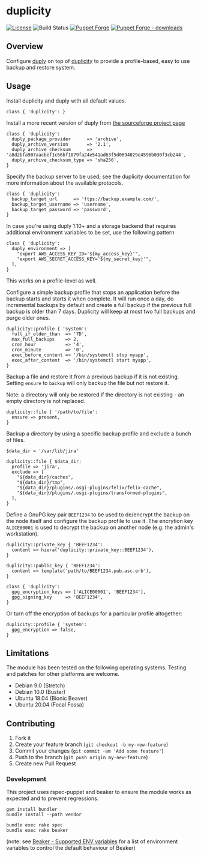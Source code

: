 # duplicity

[![License](https://img.shields.io/github/license/tohuwabohu/puppet-duplicity.svg)](https://github.com/tohuwabohu/puppet-duplicity/blob/master/LICENSE.txt)
![Build Status](https://github.com/tohuwabohu/puppet-duplicity/workflows/build-and-test/badge.svg)
[![Puppet Forge](https://img.shields.io/puppetforge/v/tohuwabohu/duplicity.svg)](https://forge.puppetlabs.com/tohuwabohu/duplicity)
[![Puppet Forge - downloads](https://img.shields.io/puppetforge/dt/tohuwabohu/duplicity.svg)](https://forge.puppetlabs.com/tohuwabohu/duplicity)

## Overview

Configure [duply](http://duply.net/) on top of [duplicity](http://duplicity.nongnu.org/) to provide a profile-based,
easy to use backup and restore system.

## Usage

Install duplicity and duply with all default values.

```
class { 'duplicity': }
```

Install a more recent version of duply from [the sourceforge project page](http://sourceforge.net/projects/ftplicity/)

```
class { 'duplicity':
  duply_package_provider      => 'archive',
  duply_archive_version       => '2.1',
  duply_archive_checksum      => 'a8d2bfa907aacbef1c66bf1079fa24e541ad63f5d0694029e4596b030f3cb244',
  duply_archive_checksum_type => 'sha256',
}
```

Specify the backup server to be used; see the duplicity documentation for more information about the available protocols.

```
class { 'duplicity':
  backup_target_url      => 'ftps://backup.example.com/',
  backup_target_username => 'username',
  backup_target_password => 'password',
}
```

In case you're using duply 1.10+ and a storage backend that requires additional environment variables to be set, use
the following pattern

```
class { 'duplicity':
  duply_environment => [
    "export AWS_ACCESS_KEY_ID='${my_access_key}'",
    "export AWS_SECRET_ACCESS_KEY='${my_secret_key}'",
  ],
}
```

This works on a profile-level as well.

Configure a simple backup profile that stops an application before the backup starts and starts it when complete.
It will run once a day, do incremental backups by default and create a full backup if the previous full backup
is older than 7 days. Duplicity will keep at most two full backups and purge older ones.

```
duplicity::profile { 'system':
  full_if_older_than  => '7D',
  max_full_backups    => 2,
  cron_hour           => '4',
  cron_minute         => '0',
  exec_before_content => '/bin/systemctl stop myapp',
  exec_after_content  => '/bin/systemctl start myapp',
}
```

Backup a file and restore it from a previous backup if it is not existing. Setting `ensure` to `backup` will only
backup the file but not restore it.

Note: a directory will only be restored if the directory is not existing - an empty directory is not replaced.

```
duplicity::file { '/path/to/file':
  ensure => present,
}
```

Backup a directory by using a specific backup profile and exclude a bunch of files.

```
$data_dir = '/var/lib/jira'

duplicity::file { $data_dir:
  profile => 'jira',
  exclude => [
    "${data_dir}/caches",
    "${data_dir}/tmp",
    "${data_dir}/plugins/.osgi-plugins/felix/felix-cache",
    "${data_dir}/plugins/.osgi-plugins/transformed-plugins",
  ],
}
```

Define a GnuPG key pair `BEEF1234` to be used to de/encrypt the backup on the node itself and configure the backup
profile to use it. The encrytion key `ALICE00001` is used to decrypt the backup on another node (e.g. the admin's
workstation).

```
duplicity::private_key { 'BEEF1234':
  content => hiera('duplicity::private_key::BEEF1234'),
}

duplicity::public_key { 'BEEF1234':
  content => template('path/to/BEEF1234.pub.asc.erb'),
}

class { 'duplicity':
  gpg_encryption_keys => ['ALICE00001', 'BEEF1234'],
  gpg_signing_key     => 'BEEF1234',
}
```

Or turn off the encryption of backups for a particular profile altogether:

```
duplicity::profile { 'system':
  gpg_encryption => false,
}
```

## Limitations

The module has been tested on the following operating systems. Testing and patches for other platforms are welcome.

* Debian 9.0 (Stretch)
* Debian 10.0 (Buster)
* Ubuntu 18.04 (Bionic Beaver)
* Ubuntu 20.04 (Focal Fossa)

## Contributing

1. Fork it
2. Create your feature branch (`git checkout -b my-new-feature`)
3. Commit your changes (`git commit -am 'Add some feature'`)
4. Push to the branch (`git push origin my-new-feature`)
5. Create new Pull Request

### Development

This project uses rspec-puppet and beaker to ensure the module works as expected and to prevent regressions.

```
gem install bundler
bundle install --path vendor

bundle exec rake spec
bundle exec rake beaker
```
(note: see [Beaker - Supported ENV variables](https://github.com/puppetlabs/beaker-rspec/blob/master/README.md) for a
list of environment variables to control the default behaviour of Beaker)
